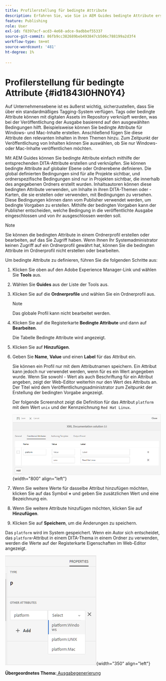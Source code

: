 ```yaml
---
title: Profilerstellung für bedingte Attribute
description: Erfahren Sie, wie Sie in AEM Guides bedingte Attribute erstellen. Verwenden Sie bedingte Attribute im Ordner und in globalen Profilen, um Ihre Inhalte mit Bedingungen zu versehen.
feature: Publishing
role: User
exl-id: f8397acf-acd3-4e68-adce-9adbbef55337
source-git-commit: 86fb9cc382689beb493847cb506c788199a2d3f4
workflow-type: tm+mt
source-wordcount: '481'
ht-degree: 1%

---
```


# Profilerstellung für bedingte Attribute {#id1843I0HN0Y4}

Auf Unternehmensebene ist es äußerst wichtig, sicherzustellen, dass Sie über ein standardmäßiges Tagging-System verfügen. Tags oder bedingte Attribute können mit digitalen Assets im Repository verknüpft werden, was bei der Veröffentlichung der Ausgabe basierend auf den ausgewählten Bedingungen hilft. Beispielsweise können Sie bedingte Attribute für Windows- und Mac-Inhalte erstellen. Anschließend fügen Sie diese Attribute den relevanten Inhalten in Ihren Themen hinzu. Zum Zeitpunkt der Veröffentlichung von Inhalten können Sie auswählen, ob Sie nur Windows- oder Mac-Inhalte veröffentlichen möchten.

Mit AEM Guides können Sie bedingte Attribute einfach mithilfe der entsprechenden DITA-Attribute erstellen und verknüpfen. Sie können bedingte Attribute auf globaler Ebene oder Ordnerebene definieren. Die global definierten Bedingungen sind für alle Projekte sichtbar, und ordnerspezifische Bedingungen sind nur in Projekten sichtbar, die innerhalb des angegebenen Ordners erstellt wurden. Inhaltsautoren können diese bedingten Attribute verwenden, um Inhalte in ihren DITA-Themen oder -Karten, die sie erstellen oder verwenden, mit Bedingungen zu versehen. Diese Bedingungen können dann vom Publisher verwendet werden, um bedingte Vorgaben zu erstellen. Mithilfe der bedingten Vorgaben kann der Publisher entscheiden, welche Bedingung in die veröffentlichte Ausgabe eingeschlossen und von ihr ausgeschlossen werden soll.

>[!NOTE]
>
> Sie können die bedingten Attribute in einem Ordnerprofil erstellen oder bearbeiten, auf das Sie Zugriff haben. Wenn Ihnen Ihr Systemadministrator keinen Zugriff auf ein Ordnerprofil gewährt hat, können Sie die bedingten Attribute im Ordnerprofil nicht erstellen oder bearbeiten.

Um bedingte Attribute zu definieren, führen Sie die folgenden Schritte aus:

1. Klicken Sie oben auf den Adobe Experience Manager-Link und wählen Sie **Tools** aus.

1. Wählen Sie **Guides** aus der Liste der Tools aus.

1. Klicken Sie auf die **Ordnerprofile** und wählen Sie ein Ordnerprofil aus.

   >[!NOTE]
   >
   > Das globale Profil kann nicht bearbeitet werden.

1. Klicken Sie auf die Registerkarte **Bedingte Attribute** und dann auf **Bearbeiten**.

   Die Tabelle Bedingte Attribute wird angezeigt.

1. Klicken Sie auf **Hinzufügen**.

1. Geben Sie **Name**, **Value** und einen **Label** für das Attribut ein.

   Sie können ein Profil nur mit dem Attributnamen speichern. Ein Attribut kann jedoch nur verwendet werden, wenn für es ein Wert angegeben wurde. Wenn Sie sowohl - Wert als auch Beschriftung für ein Attribut angeben, zeigt der Web-Editor weiterhin nur den Wert des Attributs an. Der Titel wird dem Veröffentlichungsadministrator zum Zeitpunkt der Erstellung der bedingten Vorgabe angezeigt.

   Der folgende Screenshot zeigt die Definition für das Attribut `platform` mit dem Wert `unix` und der Kennzeichnung `Red Hat Linux`.

   ![](images/add-profile.png){width="800" align="left"}

1. Wenn Sie weitere Werte für dasselbe Attribut hinzufügen möchten, klicken Sie auf das Symbol **+** und geben Sie zusätzlichen Wert und eine Bezeichnung ein.

1. Wenn Sie weitere Attribute hinzufügen möchten, klicken Sie auf **Hinzufügen**.

1. Klicken Sie auf **Speichern**, um die Änderungen zu speichern.


Das `platform` wird im System gespeichert. Wenn ein Autor sich entscheidet, das `platform`-Attribut in einem DITA-Thema in einem Ordner zu verwenden, werden die Werte auf der Registerkarte Eigenschaften im Web-Editor angezeigt.

![](images/properties-tab.png){width="350" align="left"}

**Übergeordnetes Thema:**[ Ausgabegenerierung](generate-output.md)
